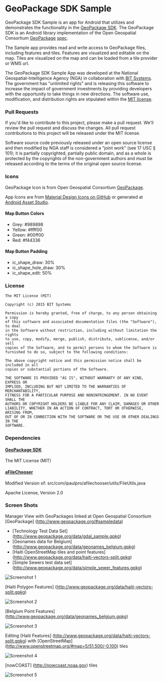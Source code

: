 # GeoPackage SDK Sample

GeoPackage SDK Sample is an app for Android that utilizes and demonstrates the functionality in the [GeoPackage SDK](https://git.geointapps.org/geopackage/geopackage-android).  The GeoPackage SDK is an Android library implementation of the Open Geospatial Consortium [GeoPackage](http://www.geopackage.org/) [spec](http://www.geopackage.org/spec/).

The Sample app provides read and write access to GeoPackage files, including features and tiles. Features are visualized and editable on the map. Tiles are visualized on the map and can be loaded from a tile provider or WMS url.

The GeoPackage SDK Sample App was developed at the National Geospatial-Intelligence Agency (NGA) in collaboration with [BIT Systems](https://www.bit-sys.com/index.jsp). The government has "unlimited rights" and is releasing this software to increase the impact of government investments by providing developers with the opportunity to take things in new directions. The software use, modification, and distribution rights are stipulated within the [MIT license](http://choosealicense.com/licenses/mit/).

### Pull Requests ###
If you'd like to contribute to this project, please make a pull request. We'll review the pull request and discuss the changes. All pull request contributions to this project will be released under the MIT license.

Software source code previously released under an open source license and then modified by NGA staff is considered a "joint work" (see 17 USC § 101); it is partially copyrighted, partially public domain, and as a whole is protected by the copyrights of the non-government authors and must be released according to the terms of the original open source license.

### Icons ###

GeoPackage Icon is from Open Geospatial Consortium [GeoPackage](http://www.geopackage.org/).

App Icons are from [Material Design Icons on GitHub](https://github.com/google/material-design-icons) or generated at [Android Asset Studio](http://romannurik.github.io/AndroidAssetStudio).

#### Map Button Colors ####
* Grey: #989898
* Yellow: #ffff00
* Green: #00ff00
* Red: #f44336

#### Map Button Padding ####
* ic_shape_draw: 30%
* ic_shape_hole_draw: 30%
* ic_shape_edit: 50%

### License ###

    The MIT License (MIT)

    Copyright (c) 2015 BIT Systems

    Permission is hereby granted, free of charge, to any person obtaining a copy
    of this software and associated documentation files (the "Software"), to deal
    in the Software without restriction, including without limitation the rights
    to use, copy, modify, merge, publish, distribute, sublicense, and/or sell
    copies of the Software, and to permit persons to whom the Software is
    furnished to do so, subject to the following conditions:

    The above copyright notice and this permission notice shall be included in all
    copies or substantial portions of the Software.

    THE SOFTWARE IS PROVIDED "AS IS", WITHOUT WARRANTY OF ANY KIND, EXPRESS OR
    IMPLIED, INCLUDING BUT NOT LIMITED TO THE WARRANTIES OF MERCHANTABILITY,
    FITNESS FOR A PARTICULAR PURPOSE AND NONINFRINGEMENT. IN NO EVENT SHALL THE
    AUTHORS OR COPYRIGHT HOLDERS BE LIABLE FOR ANY CLAIM, DAMAGES OR OTHER
    LIABILITY, WHETHER IN AN ACTION OF CONTRACT, TORT OR OTHERWISE, ARISING FROM,
    OUT OF OR IN CONNECTION WITH THE SOFTWARE OR THE USE OR OTHER DEALINGS IN THE
    SOFTWARE.

### Dependencies ###

#### [GeoPackage SDK](https://git.geointapps.org/geopackage/geopackage-android) ####
The MIT License (MIT)

#### [aFileChooser](https://github.com/iPaulPro/aFileChooser) ####

Modified Version of: src/com/ipaulpro/afilechooser/utils/FileUtils.java

Apache License, Version 2.0

### Screen Shots ###

Manager View with GeoPackages linked at Open Geospatial Consortium [GeoPackage] (http://www.geopackage.org/#sampledata)
 
* [Technology Test Data Set] (http://www.geopackage.org/data/gdal_sample.gpkg)
* [Geonames data for Belgium] (http://www.geopackage.org/data/geonames_belgium.gpkg)
* [Haiti OpenStreetMap tiles and point features] (http://www.geopackage.org/data/haiti-vectors-split.gpkg)
* [Simple Sewers test data set] (http://www.geopackage.org/data/simple_sewer_features.gpkg)

![Screenshot 1](screenshots/screenshot1.jpg)

[Haiti Polygon Features] (http://www.geopackage.org/data/haiti-vectors-split.gpkg)

![Screenshot 2](screenshots/screenshot2.jpg)

[Belgium Point Features] (http://www.geopackage.org/data/geonames_belgium.gpkg)

![Screenshot 3](screenshots/screenshot3.jpg)

Editing [Haiti Features] (http://www.geopackage.org/data/haiti-vectors-split.gpkg) with [OpenStreetMap] (http://www.openstreetmap.org/#map=5/51.500/-0.100) tiles

![Screenshot 4](screenshots/screenshot4.jpg)

[nowCOAST] (http://nowcoast.noaa.gov) tiles

![Screenshot 5](screenshots/screenshot5.jpg)
